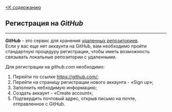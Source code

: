 [<К содержанию](./readme.md)

## Регистрация на ***GitHub***

---

***GitHub*** ­- это сервис для хранения [удаленных репозиториев](./aboutremote.md).                
Если у вас еще нет аккаунта на GitHub, вам необходимо пройти стандартную процедуру регистрации, чтобы иметь возможность связывать локальные репозитории с удаленными.  

Для регистрации на *github.com* необходимо:

1. Перейти по ссылке https://github.com/; 
2. Перейти на страницу регистрации нового аккаунта -  «Sign up»;
3. Заполнить небходимую информацию;  
4. Создать аккаунт -  «Create account»;  
5. Подтвердить почтовый адрес, открыв письмо на почте, отправленное с GitHub.